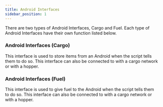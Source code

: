```yaml
---
title: Android Interfaces
sidebar_position: 1
---
```


There are two types of Android Interfaces, Cargo and Fuel.
Each type of Android Interfaces have their own function listed below.

### Android Interfaces (Cargo)

This interface is used to store items from an Android when the script tells them to do so.
This interface can also be connected to with a cargo network or with a hopper.

### Android Interfaces (Fuel)

This interface is used to give fuel to the Android when the script tells them to do so.
This interface can also be connected to with a cargo network or with a hopper.
